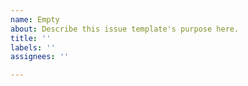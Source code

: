 ```yaml
---
name: Empty
about: Describe this issue template's purpose here.
title: ''
labels: ''
assignees: ''

---
```



